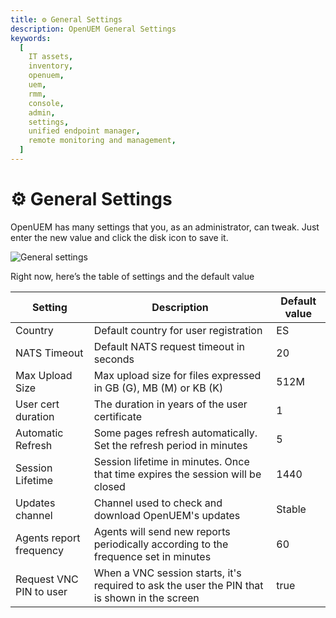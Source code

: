 ```yaml
---
title: ⚙️ General Settings
description: OpenUEM General Settings
keywords:
  [
    IT assets,
    inventory,
    openuem,
    uem,
    rmm,
    console,
    admin,
    settings,
    unified endpoint manager,
    remote monitoring and management,
  ]
---
```


# ⚙️ General Settings

OpenUEM has many settings that you, as an administrator, can tweak. Just enter the new value and click the disk icon to save it.

![General settings](/img/console/general_settings.png)

Right now, here’s the table of settings and the default value

| Setting                 | Description                                                                                  | Default value |
| ----------------------- | -------------------------------------------------------------------------------------------- | ------------- |
| Country                 | Default country for user registration                                                        | ES            |
| NATS Timeout            | Default NATS request timeout in seconds                                                      | 20            |
| Max Upload Size         | Max upload size for files expressed in GB (G), MB (M) or KB (K)                              | 512M          |
| User cert duration      | The duration in years of the user certificate                                                | 1             |
| Automatic Refresh       | Some pages refresh automatically. Set the refresh period in minutes                          | 5             |
| Session Lifetime        | Session lifetime in minutes. Once that time expires the session will be closed               | 1440          |
| Updates channel         | Channel used to check and download OpenUEM's updates                                         | Stable        |
| Agents report frequency | Agents will send new reports periodically according to the frequence set in minutes          | 60            |
| Request VNC PIN to user | When a VNC session starts, it's required to ask the user the PIN that is shown in the screen | true          |
